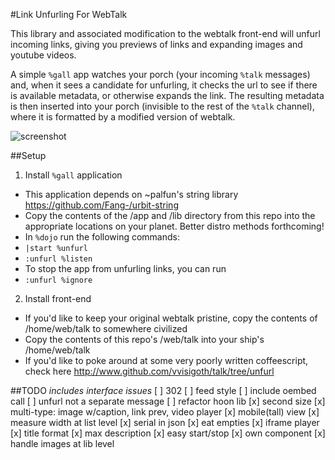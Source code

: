 #Link Unfurling For WebTalk

This library and associated modification to the webtalk front-end will unfurl incoming links, giving 
you previews of links and expanding images and youtube videos.

A simple `%gall` app watches your porch (your incoming `%talk` messages) and, when it sees a candidate 
for unfurling, it checks the url to see if there is available metadata, or otherwise expands the link. 
The resulting metadata is then inserted into your porch (invisible to the rest of the `%talk` channel), 
where it is formatted by a modified version of webtalk. 

![screenshot](https://i.imgur.com/i1eCgyB.png)

##Setup

1. Install `%gall` application

- This application depends on ~palfun's string library https://github.com/Fang-/urbit-string
- Copy the contents of the /app and /lib directory from this repo into the appropriate locations on 
your planet. Better distro methods forthcoming!
- In `%dojo` run the following commands:
- `|start %unfurl`
- `:unfurl %listen`
- To stop the app from unfurling links, you can run
- `:unfurl %ignore`

2. Install front-end

- If you'd like to keep your original webtalk pristine, copy the contents of <your ship>/home/web/talk to 
somewhere civilized
- Copy the contents of this repo's /web/talk into your ship's <your ship>/home/web/talk
- If you'd like to poke around at some very poorly written coffeescript, check here http://www.github.com/vvisigoth/talk/tree/unfurl

##TODO
*includes interface issues*
[ ] 302
[ ] feed style
[ ] include oembed call
[ ] unfurl not a separate message
[ ] refactor hoon lib
[x] second size
[x] multi-type: image w/caption, link prev, video player
[x] mobile(tall) view
[x] measure width at list level
[x] serial in json
[x] eat empties
[x] iframe player
[x] title format
[x] max description
[x] easy start/stop
[x] own component 
[x] handle images at lib level
